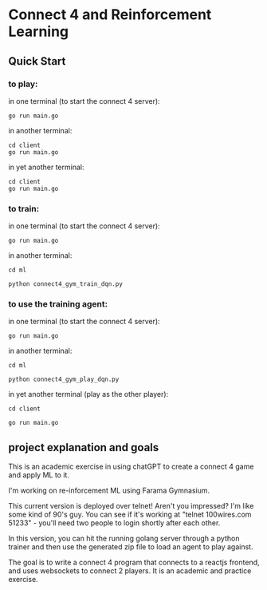 # Connect 4 and Reinforcement Learning

## Quick Start

### to play:

in one terminal (to start the connect 4 server):

    go run main.go

in another terminal:

    cd client
    go run main.go

in yet another terminal:

    cd client
    go run main.go

### to train:

in one terminal (to start the connect 4 server):

    go run main.go

in another terminal:

    cd ml

    python connect4_gym_train_dqn.py

### to use the training agent:

in one terminal (to start the connect 4 server):

    go run main.go

in another terminal:

    cd ml
    
    python connect4_gym_play_dqn.py
    
in yet another terminal (play as the other player):

    cd client

    go run main.go


## project explanation and goals

This is an academic exercise in using chatGPT to create a connect 4 game and apply ML to it.

I'm working on re-inforcement ML using Farama Gymnasium.

This current version is deployed over telnet!  Aren't you impressed?  I'm like some kind of 90's guy.  You can see if it's working at "telnet 100wires.com 51233" - you'll need two people to login shortly after each other.

In this version, you can hit the running golang server through a python trainer and then use the generated zip file to load an agent to play against.

The goal is to write a connect 4 program that connects to a reactjs frontend, and uses websockets to connect 2 players. It is an academic and practice exercise.


